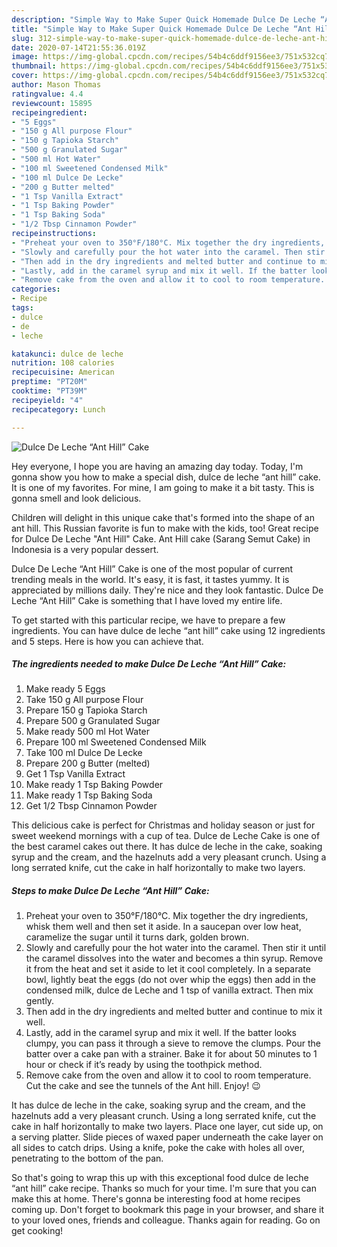 ```yaml
---
description: "Simple Way to Make Super Quick Homemade Dulce De Leche “Ant Hill” Cake"
title: "Simple Way to Make Super Quick Homemade Dulce De Leche “Ant Hill” Cake"
slug: 312-simple-way-to-make-super-quick-homemade-dulce-de-leche-ant-hill-cake
date: 2020-07-14T21:55:36.019Z
image: https://img-global.cpcdn.com/recipes/54b4c6ddf9156ee3/751x532cq70/dulce-de-leche-ant-hill-cake-recipe-main-photo.jpg
thumbnail: https://img-global.cpcdn.com/recipes/54b4c6ddf9156ee3/751x532cq70/dulce-de-leche-ant-hill-cake-recipe-main-photo.jpg
cover: https://img-global.cpcdn.com/recipes/54b4c6ddf9156ee3/751x532cq70/dulce-de-leche-ant-hill-cake-recipe-main-photo.jpg
author: Mason Thomas
ratingvalue: 4.4
reviewcount: 15895
recipeingredient:
- "5 Eggs"
- "150 g All purpose Flour"
- "150 g Tapioka Starch"
- "500 g Granulated Sugar"
- "500 ml Hot Water"
- "100 ml Sweetened Condensed Milk"
- "100 ml Dulce De Lecke"
- "200 g Butter melted"
- "1 Tsp Vanilla Extract"
- "1 Tsp Baking Powder"
- "1 Tsp Baking Soda"
- "1/2 Tbsp Cinnamon Powder"
recipeinstructions:
- "Preheat your oven to 350°F/180°C. Mix together the dry ingredients, whisk them well and then set it aside. In a saucepan over low heat, caramelize the sugar until it turns dark, golden brown."
- "Slowly and carefully pour the hot water into the caramel. Then stir it until the caramel dissolves into the water and becomes a thin syrup. Remove it from the heat and set it aside to let it cool completely. In a separate bowl, lightly beat the eggs (do not over whip the eggs) then add in the condensed milk, dulce de Leche and 1 tsp of vanilla extract. Then mix gently."
- "Then add in the dry ingredients and melted butter and continue to mix it well."
- "Lastly, add in the caramel syrup and mix it well. If the batter looks clumpy, you can pass it through a sieve to remove the clumps. Pour the batter over a cake pan with a strainer. Bake it for about 50 minutes to 1 hour or check if it’s ready by using the toothpick method."
- "Remove cake from the oven and allow it to cool to room temperature. Cut the cake and see the tunnels of the Ant hill. Enjoy! 😉"
categories:
- Recipe
tags:
- dulce
- de
- leche

katakunci: dulce de leche 
nutrition: 108 calories
recipecuisine: American
preptime: "PT20M"
cooktime: "PT39M"
recipeyield: "4"
recipecategory: Lunch

---
```



![Dulce De Leche “Ant Hill” Cake](https://img-global.cpcdn.com/recipes/54b4c6ddf9156ee3/751x532cq70/dulce-de-leche-ant-hill-cake-recipe-main-photo.jpg)

Hey everyone, I hope you are having an amazing day today. Today, I'm gonna show you how to make a special dish, dulce de leche “ant hill” cake. It is one of my favorites. For mine, I am going to make it a bit tasty. This is gonna smell and look delicious.

Children will delight in this unique cake that&#39;s formed into the shape of an ant hill. This Russian favorite is fun to make with the kids, too! Great recipe for Dulce De Leche &#34;Ant Hill&#34; Cake. Ant Hill cake (Sarang Semut Cake) in Indonesia is a very popular dessert.

Dulce De Leche “Ant Hill” Cake is one of the most popular of current trending meals in the world. It's easy, it is fast, it tastes yummy. It is appreciated by millions daily. They're nice and they look fantastic. Dulce De Leche “Ant Hill” Cake is something that I have loved my entire life.


To get started with this particular recipe, we have to prepare a few ingredients. You can have dulce de leche “ant hill” cake using 12 ingredients and 5 steps. Here is how you can achieve that.

<!--inarticleads1-->

##### The ingredients needed to make Dulce De Leche “Ant Hill” Cake:

1. Make ready 5 Eggs
1. Take 150 g All purpose Flour
1. Prepare 150 g Tapioka Starch
1. Prepare 500 g Granulated Sugar
1. Make ready 500 ml Hot Water
1. Prepare 100 ml Sweetened Condensed Milk
1. Take 100 ml Dulce De Lecke
1. Prepare 200 g Butter (melted)
1. Get 1 Tsp Vanilla Extract
1. Make ready 1 Tsp Baking Powder
1. Make ready 1 Tsp Baking Soda
1. Get 1/2 Tbsp Cinnamon Powder


This delicious cake is perfect for Christmas and holiday season or just for sweet weekend mornings with a cup of tea. Dulce de Leche Cake is one of the best caramel cakes out there. It has dulce de leche in the cake, soaking syrup and the cream, and the hazelnuts add a very pleasant crunch. Using a long serrated knife, cut the cake in half horizontally to make two layers. 

<!--inarticleads2-->

##### Steps to make Dulce De Leche “Ant Hill” Cake:

1. Preheat your oven to 350°F/180°C. Mix together the dry ingredients, whisk them well and then set it aside. In a saucepan over low heat, caramelize the sugar until it turns dark, golden brown.
1. Slowly and carefully pour the hot water into the caramel. Then stir it until the caramel dissolves into the water and becomes a thin syrup. Remove it from the heat and set it aside to let it cool completely. In a separate bowl, lightly beat the eggs (do not over whip the eggs) then add in the condensed milk, dulce de Leche and 1 tsp of vanilla extract. Then mix gently.
1. Then add in the dry ingredients and melted butter and continue to mix it well.
1. Lastly, add in the caramel syrup and mix it well. If the batter looks clumpy, you can pass it through a sieve to remove the clumps. Pour the batter over a cake pan with a strainer. Bake it for about 50 minutes to 1 hour or check if it’s ready by using the toothpick method.
1. Remove cake from the oven and allow it to cool to room temperature. Cut the cake and see the tunnels of the Ant hill. Enjoy! 😉


It has dulce de leche in the cake, soaking syrup and the cream, and the hazelnuts add a very pleasant crunch. Using a long serrated knife, cut the cake in half horizontally to make two layers. Place one layer, cut side up, on a serving platter. Slide pieces of waxed paper underneath the cake layer on all sides to catch drips. Using a knife, poke the cake with holes all over, penetrating to the bottom of the pan. 

So that's going to wrap this up with this exceptional food dulce de leche “ant hill” cake recipe. Thanks so much for your time. I'm sure that you can make this at home. There's gonna be interesting food at home recipes coming up. Don't forget to bookmark this page in your browser, and share it to your loved ones, friends and colleague. Thanks again for reading. Go on get cooking!

